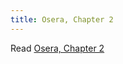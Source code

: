 ```yaml
---
title: Osera, Chapter 2
---
```

Read [Osera, Chapter 2](https://www.cs.grinnell.edu/~rebelsky/Courses/CSC207/osera/chap02.pdf)

